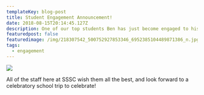 ```yaml
---
templateKey: blog-post
title: Student Engagement Announcement!
date: 2018-08-15T20:14:45.127Z
description: One of our top students Ben has just become engaged to his fiancé Toni!
featuredpost: false
featuredimage: /img/218307542_500752927853346_6952385104489871386_n.jpg
tags:
  - engagement
---
```

![](/img/218307542_500752927853346_6952385104489871386_n.jpg)

All of the staff here at SSSC wish them all the best, and look forward to a celebratory school trip to celebrate!